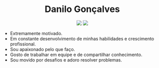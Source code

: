 <h1 align="center">
  Danilo Gonçalves
</h1>

<p align="center">
  <a href="https://www.linkedin.com/in/goncadanilo/"><img src="https://img.shields.io/badge/-LinkedIn-blue?style=flat-square&logo=Linkedin&logoColor=white&link=https://www.linkedin.com/in/goncadanilo/"></a>
  <a href="https://github.com/goncadanilo"><img src="https://img.shields.io/badge/-GitHub-000?style=flat-square&logo=Github&logoColor=white&link=https://github.com/goncadanilo"></a>
</p>

- Extremamente motivado.
- Em constante desenvolvimento de minhas habilidades e crescimento profissional. 
- Sou apaixonado pelo que faço.
- Gosto de trabalhar em equipe e de compartilhar conhecimento.
- Sou movido por desafios e adoro resolver problemas.
